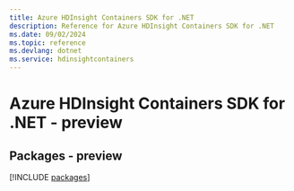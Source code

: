 ```yaml
---
title: Azure HDInsight Containers SDK for .NET
description: Reference for Azure HDInsight Containers SDK for .NET
ms.date: 09/02/2024
ms.topic: reference
ms.devlang: dotnet
ms.service: hdinsightcontainers
---
```

# Azure HDInsight Containers SDK for .NET - preview
## Packages - preview
[!INCLUDE [packages](hdinsight-containers-index.md)]